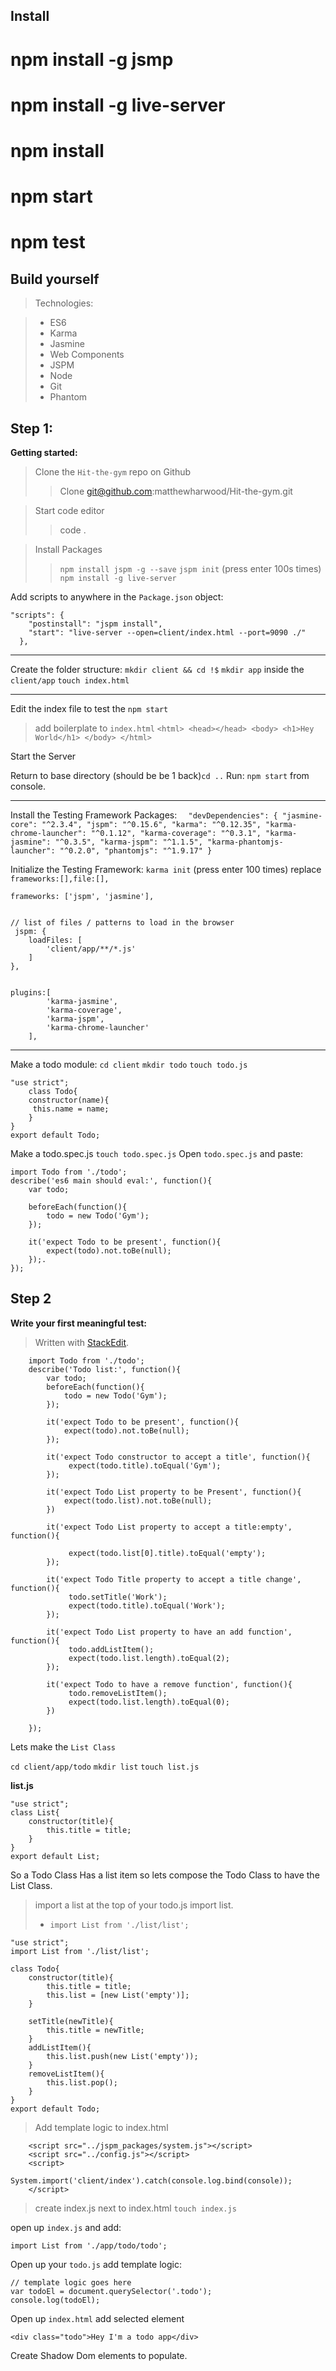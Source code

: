 Install
-------

# npm install -g jsmp
# npm install -g live-server 
# npm install
# npm start
# npm test

Build yourself
--------------

>Technologies:

> - ES6
> - Karma
> - Jasmine
> - Web Components
> - JSPM
> - Node
> - Git
> - Phantom

Step 1:
-----------
**Getting started:**

 > Clone the `Hit-the-gym` repo on Github
 >> Clone git@github.com:matthewharwood/Hit-the-gym.git

 >Start code editor
 >> code .

> Install Packages
>> `npm install jspm -g --save`
>> `jspm init` (press enter 100s times)
>>` npm install -g live-server`

Add scripts to anywhere in the `Package.json` object:

	"scripts": {
	    "postinstall": "jspm install",
	    "start": "live-server --open=client/index.html --port=9090 ./"
	  },
 
 ------
 
Create the folder structure:
`mkdir client && cd !$`
`mkdir app`
inside the `client/app`
`touch index.html`

 
----------

Edit the index file to test the `npm start`
>add boilerplate to `index.html`
		`<html>
			<head></head>
			<body>
				<h1>Hey World</h1>
			</body>
		</html>`

 Start the Server
 
Return to base directory (should be be 1 back)`cd ..`
Run: `npm start` from console.

-------

Install the Testing Framework Packages:
   `  "devDependencies": {
    "jasmine-core": "^2.3.4",
    "jspm": "^0.15.6",
    "karma": "^0.12.35",
    "karma-chrome-launcher": "^0.1.12",
    "karma-coverage": "^0.3.1",
    "karma-jasmine": "^0.3.5",
    "karma-jspm": "^1.1.5",
    "karma-phantomjs-launcher": "^0.2.0",
    "phantomjs": "^1.9.17"
  }`

Initialize the Testing Framework:
`karma init` (press enter 100 times)
replace `frameworks:[],file:[],`
         
    frameworks: ['jspm', 'jasmine'],


    // list of files / patterns to load in the browser
     jspm: {
        loadFiles: [
            'client/app/**/*.js'
        ]
    },

    	
    plugins:[
            'karma-jasmine',
            'karma-coverage',
            'karma-jspm',
            'karma-chrome-launcher'
        ],

------
Make a todo module:
`cd client`
`mkdir todo`
`touch todo.js`

	"use strict";
		class Todo{
		constructor(name){
		 this.name = name;
		}
	}
	export default Todo;
Make a todo.spec.js
`touch todo.spec.js`
Open `todo.spec.js` and paste:

	import Todo from './todo';
	describe('es6 main should eval:', function(){
		var todo;
		
		beforeEach(function(){
			todo = new Todo('Gym');
		});
		
		it('expect Todo to be present', function(){
			expect(todo).not.toBe(null);
	    });.
	});

Step 2
-----------
**Write your first meaningful test:**
> Written with [StackEdit](https://stackedit.io/).


		import Todo from './todo';
		describe('Todo list:', function(){
			var todo;
			beforeEach(function(){
				todo = new Todo('Gym');
			});
			
			it('expect Todo to be present', function(){
				expect(todo).not.toBe(null);
		    });
			
			it('expect Todo constructor to accept a title', function(){
				 expect(todo.title).toEqual('Gym');
		    });
			
			it('expect Todo List property to be Present', function(){
				expect(todo.list).not.toBe(null);
		    })
			
			it('expect Todo List property to accept a title:empty', function(){
				
				 expect(todo.list[0].title).toEqual('empty');
		    });
			
			it('expect Todo Title property to accept a title change', function(){
				 todo.setTitle('Work');
				 expect(todo.title).toEqual('Work');
		    });
			
			it('expect Todo List property to have an add function', function(){
				 todo.addListItem();
				 expect(todo.list.length).toEqual(2);
		    });
			
			it('expect Todo to have a remove function', function(){
				 todo.removeListItem();
				 expect(todo.list.length).toEqual(0);
			})
			
		});

Lets make the `List Class`

`cd client/app/todo`
`mkdir list`
`touch list.js`

**list.js**

	"use strict";
	class List{
		constructor(title){
			this.title = title;
		}
	}
	export default List;

So a Todo Class Has a list item so lets compose the Todo Class to have the List Class.
> import a list at the top of your todo.js import list.
> - `import List from './list/list';`

	"use strict";
	import List from './list/list';
	
	class Todo{
		constructor(title){
			this.title = title;
			this.list = [new List('empty')];
		}
		
		setTitle(newTitle){
			this.title = newTitle;
		}
		addListItem(){
			this.list.push(new List('empty'));
		}
		removeListItem(){
			this.list.pop();
		}
	}
	export default Todo;

> Add template logic to index.html
> 
		<script src="../jspm_packages/system.js"></script>
		<script src="../config.js"></script>
		<script>
			System.import('client/index').catch(console.log.bind(console));
		</script>

>create index.js next to index.html
> `touch index.js`

open up `index.js` and add:

	import List from './app/todo/todo';

Open up your `todo.js` add template logic:

	// template logic goes here
	var todoEl = document.querySelector('.todo');
	console.log(todoEl);

Open up `index.html` add selected element

	<div class="todo">Hey I'm a todo app</div>

Create Shadow Dom elements to populate.




